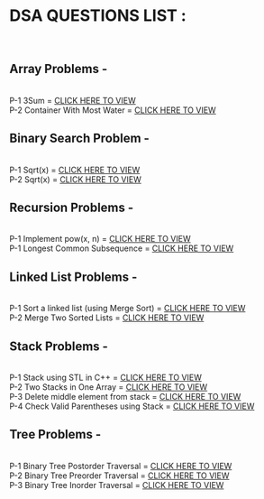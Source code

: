 <h1>DSA QUESTIONS LIST :</h1>
<br>

<h2>Array Problems -</h2>
<br>
P-1 3Sum = <a href="https://github.com/dhruvsharmads0506/DSA-PROBLEM-SOLVE/blob/main/ARRAY/3sum.cpp" target="_blank">CLICK HERE TO VIEW</a><br>
P-2 Container With Most Water = <a href="https://github.com/dhruvsharmads0506/DSA-PROBLEM-SOLVE/blob/main/ARRAY/maxwater.cpp" target="_blank">CLICK HERE TO VIEW</a><br>

<h2>Binary Search Problem -</h2>
<br>
P-1 Sqrt(x) = <a href="https://github.com/dhruvsharmads0506/DSA-PROBLEM-SOLVE/blob/main/Binary%20Search/sqrt.cpp" target="_blank">CLICK HERE TO VIEW</a><br>
P-2 Sqrt(x) = <a href="https://github.com/dhruvsharmads0506/DSA-PROBLEM-SOLVE/tree/main/Binary%20Search/" target="_blank">CLICK HERE TO VIEW</a><br>

<h2>Recursion Problems -</h2>
<br>
P-1 Implement pow(x, n) = <a href="https://github.com/dhruvsharmads0506/DSA-PROBLEM-SOLVE/blob/main/Recursion%20Problems/powx%2Cn.cpp" target="_blank">CLICK HERE TO VIEW</a><br>
P-1 Longest Common Subsequence = <a href="https://github.com/dhruvsharmads0506/DSA-PROBLEM-SOLVE/blob/main/Recursion%20Problems/LCS.cpp" target="_blank">CLICK HERE TO VIEW</a><br>

<h2>Linked List Problems -</h2>
<br>
P-1 Sort a linked list (using Merge Sort) = <a href="https://github.com/dhruvsharmads0506/DSA-PROBLEM-SOLVE/blob/main/Link%20-List/MergeSort.cpp" target="_blank">CLICK HERE TO VIEW</a><br>
P-2 Merge Two Sorted Lists = <a href="https://github.com/dhruvsharmads0506/DSA-PROBLEM-SOLVE/blob/main/Link%20-List/mergeList.cpp" target="_blank">CLICK HERE TO VIEW</a><br>

<h2>Stack Problems -</h2>
<br>
P-1 Stack using STL in C++ = <a href="https://github.com/dhruvsharmads0506/DSA-PROBLEM-SOLVE/blob/main/STACK/stl.cpp" target="_blank">CLICK HERE TO VIEW</a><br>
P-2 Two Stacks in One Array = <a href="https://github.com/dhruvsharmads0506/DSA-PROBLEM-SOLVE/blob/main/STACK/twostack.cpp" target="_blank">CLICK HERE TO VIEW</a><br>
P-3 Delete middle element from stack = <a href="https://github.com/dhruvsharmads0506/DSA-PROBLEM-SOLVE/blob/main/STACK/middlelement.cpp" target="_blank">CLICK HERE TO VIEW</a><br>
P-4 Check Valid Parentheses using Stack = <a href="https://github.com/dhruvsharmads0506/DSA-PROBLEM-SOLVE/blob/main/STACK/parenthesis.cpp" target="_blank">CLICK HERE TO VIEW</a><br>

<h2>Tree Problems -</h2>
<br>
P-1 Binary Tree Postorder Traversal = <a href="https://github.com/dhruvsharmads0506/DSA-PROBLEM-SOLVE/blob/main/TREE/PostOrder.cpp" target="_blank">CLICK HERE TO VIEW</a><br>
P-2 Binary Tree Preorder Traversal = <a href="https://github.com/dhruvsharmads0506/DSA-PROBLEM-SOLVE/blob/main/TREE/PreOrder.cpp" target="_blank">CLICK HERE TO VIEW</a><br>
P-3 Binary Tree Inorder Traversal = <a href="https://github.com/dhruvsharmads0506/DSA-PROBLEM-SOLVE/blob/main/TREE/InOrder.cpp" target="_blank">CLICK HERE TO VIEW</a><br>
